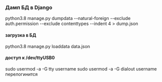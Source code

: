 ### Дамп БД в Django
python3.8 manage.py dumpdata --natural-foreign --exclude auth.permission --exclude contenttypes --indent 4 > dump.json
#### загрузка в БД
python3.8 manage.py loaddata data.json

#### доступ к /dev/ttyUSB0
sudo usermod -a -G tty username
sudo usermod -a -G dialout username
перелогинится
